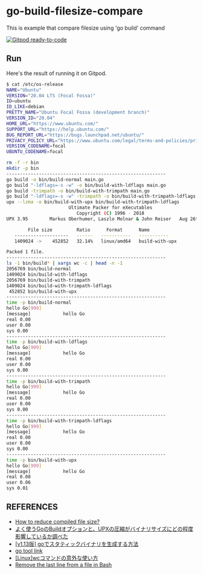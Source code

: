 # go-build-filesize-compare
This is example that compare filesize using 'go build' command

[![Gitpod ready-to-code](https://img.shields.io/badge/Gitpod-ready--to--code-blue?logo=gitpod)](https://gitpod.io/#https://github.com/devlights/go-build-filesize-compare)

## Run

Here's the result of running it on Gitpod.

```sh
$ cat /etc/os-release
NAME="Ubuntu"
VERSION="20.04 LTS (Focal Fossa)"
ID=ubuntu
ID_LIKE=debian
PRETTY_NAME="Ubuntu Focal Fossa (development branch)"
VERSION_ID="20.04"
HOME_URL="https://www.ubuntu.com/"
SUPPORT_URL="https://help.ubuntu.com/"
BUG_REPORT_URL="https://bugs.launchpad.net/ubuntu/"
PRIVACY_POLICY_URL="https://www.ubuntu.com/legal/terms-and-policies/privacy-policy"
VERSION_CODENAME=focal
UBUNTU_CODENAME=focal
```

```sh
rm -f -r bin
mkdir -p bin
-----------------------------------------------------------
go build -o bin/build-normal main.go
go build "-ldflags=-s -w" -o bin/build-with-ldflags main.go
go build -trimpath -o bin/build-with-trimpath main.go
go build "-ldflags=-s -w" -trimpath -o bin/build-with-trimpath-ldflags main.go
upx --lzma -o bin/build-with-upx bin/build-with-trimpath-ldflags
                       Ultimate Packer for eXecutables
                          Copyright (C) 1996 - 2018
UPX 3.95        Markus Oberhumer, Laszlo Molnar & John Reiser   Aug 26th 2018

        File size         Ratio      Format      Name
   --------------------   ------   -----------   -----------
   1409024 ->    452852   32.14%   linux/amd64   build-with-upx                

Packed 1 file.
-----------------------------------------------------------
ls -1 bin/build* | xargs wc -c | head -n -1
2056769 bin/build-normal
1409024 bin/build-with-ldflags
2056769 bin/build-with-trimpath
1409024 bin/build-with-trimpath-ldflags
 452852 bin/build-with-upx
-----------------------------------------------------------
time -p bin/build-normal
hello Go[999]
[message]            hello Go
real 0.00
user 0.00
sys 0.00
-----------------------------------------------------------
time -p bin/build-with-ldflags
hello Go[999]
[message]            hello Go
real 0.00
user 0.00
sys 0.00
-----------------------------------------------------------
time -p bin/build-with-trimpath
hello Go[999]
[message]            hello Go
real 0.00
user 0.00
sys 0.00
-----------------------------------------------------------
time -p bin/build-with-trimpath-ldflags
hello Go[999]
[message]            hello Go
real 0.00
user 0.00
sys 0.00
-----------------------------------------------------------
time -p bin/build-with-upx
hello Go[999]
[message]            hello Go
real 0.08
user 0.06
sys 0.01
```

## REFERENCES

- [How to reduce compiled file size?](https://stackoverflow.com/questions/3861634/how-to-reduce-compiled-file-size)
- [よく使うGoのBuildオプションと、UPXの圧縮がバイナリサイズにどの程度影響しているか調べた](https://qiita.com/laqiiz/items/80c103e719346f398b37)
- [[v1.13版] goでスタティックバイナリを生成する方法](https://iguchitomokatsu.com/posts/how-to-make-static-binary-of-golang/)
- [go tool link](https://golang.org/cmd/link/)
- [[Linux]wcコマンドの意外な使い方](https://cammy.co.jp/technical/2016/09/29/linuxwc%E3%82%B3%E3%83%9E%E3%83%B3%E3%83%89%E3%81%AE%E4%BB%A5%E5%A4%96%E3%81%AA%E4%BD%BF%E3%81%84%E6%96%B9/)
- [Remove the last line from a file in Bash](https://stackoverflow.com/questions/4881930/remove-the-last-line-from-a-file-in-bash)
